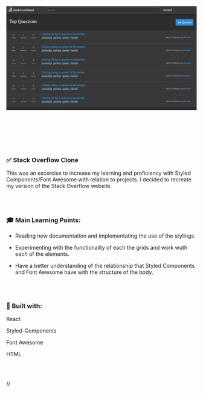 <img src="./Stackoverflow Clone Pic.png" style="width: 1200px" />



</br></br>


</br></br>


### :white_check_mark: Stack Overflow Clone

This was an excercise to increase my learning and proficiency with Styled Components/Font Awesome with relation to projects. I decided to recreate my version of the Stack Overflow website. 


</br></br>

### :mortar_board: Main Learning Points:

- Reading new documentation and implementating the use of the stylings. 

- Experimenting with the functionality of each the grids and work wuth each of the elements. 

- Have a better understanding of the relationship that Styled Components and Font Awesome have with the structure of the body. 



</br></br>

### :hammer: Built with:

React

Styled-Components

Font Awesome

HTML

</br></br>

//

